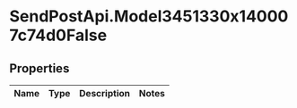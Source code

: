 # SendPostApi.Model3451330x140007c74d0False

## Properties
Name | Type | Description | Notes
------------ | ------------- | ------------- | -------------


